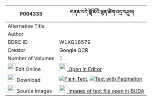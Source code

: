 |P004333|གནམ་བདེ་སྒོ་མོའི་སྙན་ཚིག་འདྲ་བཤུས། 
| --- | --- 
|Alternative Title |
|Author | 
|BDRC ID | W1KG18579
|Creator | Google OCR
|Number of Volumes| 1
|<img width="25" src="https://img.icons8.com/color/25/000000/edit-property.png">Edit Online| [<img width="25" src="https://avatars.githubusercontent.com/u/45091458?s=200&v=4"> Open in Editor](http://editor.openpecha.org/P004333)
|<img width="25" src="https://img.icons8.com/fluent/48/000000/download-2.png"/>  Download | [![](https://img.icons8.com/color/20/000000/txt.png)Plain Text](https://github.com/Openpecha/P004333/releases/download/v1/nam_de_gomo_i_nyentsik_drashu_plain_P004333.zip), [![](https://img.icons8.com/color/20/000000/txt.png)Text with Pagination](https://github.com/Openpecha/P004333/releases/download/v1/nam_de_gomo_i_nyentsik_drashu_pages_P004333.zip)
|<img width="25" src="https://img.icons8.com/plasticine/100/000000/pictures-folder.png"/>  Source Images | [<img width="25" src="https://library.bdrc.io/icons/BUDA-small.svg"> Images of text file open in BUDA](https://library.bdrc.io/show/bdr:W1KG18579)